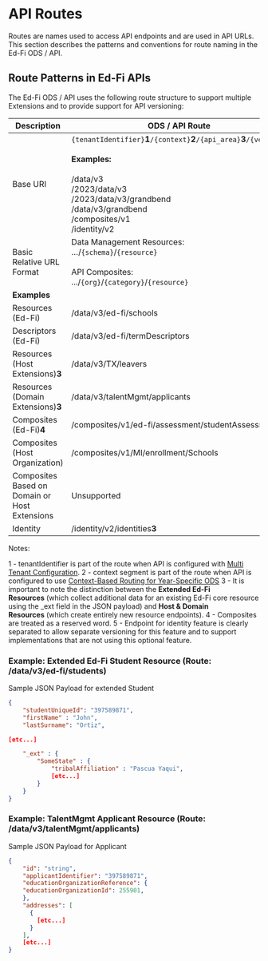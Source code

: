 # API Routes

Routes are names used to access API endpoints and are used in API URLs. This
section describes the patterns and conventions for route naming in the Ed-Fi ODS
/ API.

## Route Patterns in Ed-Fi APIs

The Ed-Fi ODS / API uses the following route structure to support multiple
Extensions and to provide support for API versioning:

| Description | ODS / API Route |
| --- | --- |
| Base URI | `{tenantIdentifier}`**1**`/{context}`**2**`/{api_area}`**3**`/{version}`<br/><br/>**Examples:**<br/><br/>/data/v3  <br/>/2023/data/v3   <br/>/2023/data/v3/grandbend  <br/>/data/v3/grandbend  <br/>/composites/v1  <br/>/identity/v2 |
| Basic Relative URL Format | Data Management Resources:  <br/>…/`{schema}`/`{resource}`<br/><br/>API Composites:  <br/>.../`{org}`/`{category}`/`{resource}` |
| **Examples** |     |
| Resources (Ed-Fi) | /data/v3/ed-fi/schools |
| Descriptors (Ed-Fi) | /data/v3/ed-fi/termDescriptors |
| Resources (Host Extensions)**3** | /data/v3/TX/leavers |
| Resources (Domain Extensions)**3** | /data/v3/talentMgmt/applicants |
| Composites (Ed-Fi)**4** | /composites/v1/ed-fi/assessment/studentAssessments |
| Composites (Host Organization) | /composites/v1/MI/enrollment/Schools |
| Composites Based on Domain or Host Extensions | Unsupported |
| Identity | /identity/v2/identities**3** |

Notes:

1 - tenantIdentifier is part of the route when API is configured with [Multi
Tenant
Configuration](https://edfi.atlassian.net/wiki/display/ODSAPIS3V71/Single+and+Multi-Tenant+Configuration#SingleandMultiTenantConfiguration-multiTenantSetting).
2 - context segment is part of the route when API is configured to use
[Context-Based Routing for Year-Specific
ODS](https://edfi.atlassian.net/wiki/display/ODSAPIS3V71/Context-Based+Routing+for+Year-Specific+ODS)
3 - It is important to note the distinction between the **Extended Ed-Fi
Resources** (which collect additional data for an existing Ed-Fi core resource
using the \_ext field in the JSON payload) and **Host & Domain
Resources** (which create entirely new resource endpoints).
4 - Composites are treated as a reserved word.
5 - Endpoint for identity feature is clearly separated to allow separate
versioning for this feature and to support implementations that are not using
this optional feature.

### Example: Extended Ed-Fi Student Resource (Route: /data/v3/ed-fi/students)

Sample JSON Payload for extended Student

```json
{
    "studentUniqueId": "397589871",
    "firstName" : "John",
    "lastSurname": "Ortiz",

[etc...]

    "_ext" : {
        "SomeState" : {
            "tribalAffiliation" : "Pascua Yaqui",
            [etc...]
        }
    }
}
```

### Example: TalentMgmt Applicant Resource (Route: /data/v3/talentMgmt/applicants)

Sample JSON Payload for Applicant

```json
{
    "id": "string",
    "applicantIdentifier": "397589871",
    "educationOrganizationReference": {
    "educationOrganizationId": 255901,
    },
    "addresses": [
      {
        [etc...]
      }
    ],
    [etc...]
}
```
